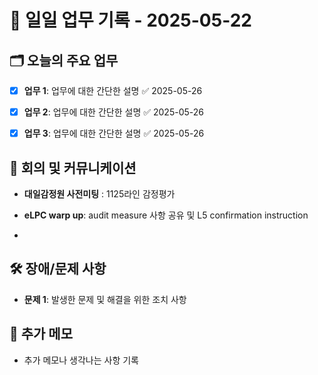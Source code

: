 # 📅 일일 업무 기록 - 2025-05-22

## 🗂 오늘의 주요 업무
- [x] **업무 1**: 업무에 대한 간단한 설명 ✅ 2025-05-26
- [x] **업무 2**: 업무에 대한 간단한 설명 ✅ 2025-05-26
- [x] **업무 3**: 업무에 대한 간단한 설명 ✅ 2025-05-26


## 🔄 회의 및 커뮤니케이션
- **대일감정원 사전미팅** : 1125라인 감정평가

- **eLPC warp up**: audit measure 사항 공유 및 L5 confirmation instruction
- 

## 🛠 장애/문제 사항
- **문제 1**: 발생한 문제 및 해결을 위한 조치 사항


## 📝 추가 메모
- 추가 메모나 생각나는 사항 기록
